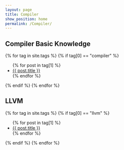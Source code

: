 ```yaml
---
layout: page
title: Compiler
show_position: home
permalink: /Compiler/
---
```


## Compiler Basic Knowledge

{% for tag in site.tags %}
{% if tag[0] == "compiler" %}
  <ul>
    {% for post in tag[1] %}
      <li><a href="{{ post.url }}">{{ post.title }}</a></li>
    {% endfor %}
  </ul>
{% endif %}
{% endfor %}

## LLVM

{% for tag in site.tags %}
{% if tag[0] == "llvm" %}
  <ul>
    {% for post in tag[1] %}
      <li><a href="{{ post.url }}">{{ post.title }}</a></li>
    {% endfor %}
  </ul>
{% endif %}
{% endfor %}
